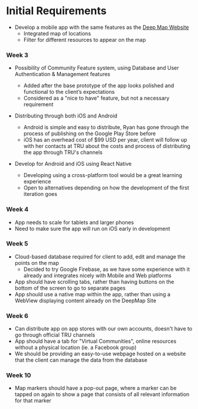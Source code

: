 # Initial Requirements

* Develop a mobile app with the same features as the [Deep Map Website](https://access.trubox.ca/)
  * Integrated map of locations
  * Filter for different resources to appear on the map

### Week 3

* Possibility of Community Feature system, using Database and User Authentication & Management features
  * Added after the base prototype of the app looks polished and functional to the client’s expectations
  * Considered as a "nice to have" feature, but not a necessary requirement
* Distributing through both iOS and Android
  * Android is simple and easy to distribute, Ryan has gone through the process of publishing on the Google Play Store before
  * iOS has an overhead cost of $99 USD per year, client will follow up with her contacts at TRU about the costs and process of distributing the app through TRU's channels

* Develop for Android and iOS using React Native
  * Developing using a cross-platform tool would be a great learning experience 
  * Open to alternatives depending on how the development of the first iteration goes

### Week 4

* App needs to scale for tablets and larger phones
* Need to make sure the app will run on iOS early in development

### Week 5

* Cloud-based database required for client to add, edit and manage the points on the map
  * Decided to try Google Firebase, as we have some experience with it already and integrates nicely with Mobile and Web platforms
* App should have scrolling tabs, rather than having buttons on the bottom of the screen to go to separate pages
* App should use a native map within the app, rather than using a WebView displaying content already on the DeepMap Site

### Week 6

* Can distribute app on app stores with our own accounts, doesn't have to go through official TRU channels
* App should have a tab for "Virtual Communities", online resources without a physical location (ie. a Facebook group)
* We should be providing an easy-to-use webpage hosted on a website that the client can manage the data from the database

### Week 10

* Map markers should have a pop-out page, where a marker can be tapped on again to show a page that consists of all relevant information for that marker